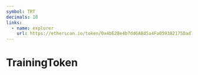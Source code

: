 ```yaml
---
symbol: TRT
decimals: 18
links:
  - name: explorer
    url: https://etherscan.io/token/0x4bE28e4b7dd6A8d5a4Fa059382175Dad781B51E8
---
```


# TrainingToken
